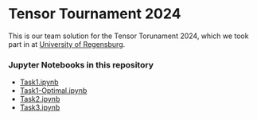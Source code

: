 # Tensor Tournament 2024

This is our team solution for the Tensor Torunament 2024, which we took part in at [University of Regensburg](ur.de).

### Jupyter Notebooks in this repository

- [Task1.ipynb](notebooks/Task_2.ipynb)
- [Task1-Optimal.ipynb](notebooks/Task1_1.ipynb)
- [Task2.ipynb](notebooks/Task_1.ipynb)
- [Task3.ipynb](notebooks/Task_3.ipynb)

